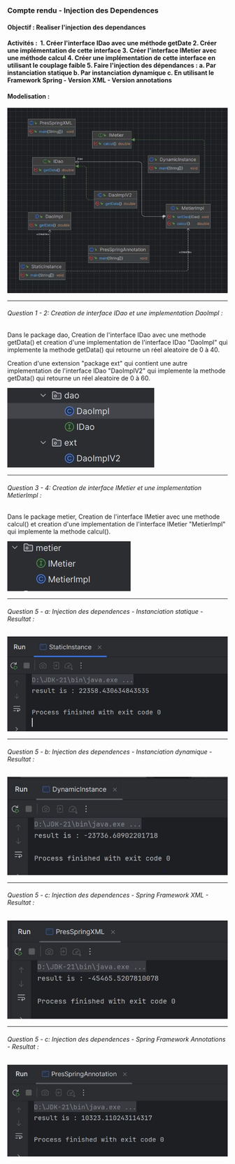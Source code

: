 <h3>Compte rendu - Injection des Dependences</h3>
<h4>Objectif : Realiser l'injection des dependances</h4>
<h4>Activités :&nbsp;
1. Créer l'interface IDao avec une méthode getDate
2. Créer une implémentation de cette interface
3. Créer l'interface IMetier avec une méthode calcul
4. Créer une implémentation de cette interface en utilisant le couplage faible
5. Faire l'injection des dépendances :
   a. Par instanciation statique
   b. Par instanciation dynamique
   c. En utilisant le Framework Spring
   - Version XML
   - Version annotations</h4>

<h4>Modelisation :</h4>
<img src="captures/Diagramme.JPG">
<hr/>

<h6>Question 1 - 2: Creation de interface IDao et une implementation DaoImpl :</h6>
<p>Dans le package dao, Creation de l'interface IDao avec une methode getData() et creation d'une implementation de l'interface IDao "DaoImpl" qui implemente la methode getData() qui retourne un réel aleatoire de 0 à 40.</p>
<p>Creation d'une extension "package ext" qui contient une autre implementation de l'interface IDao "DaoImplV2" qui implemente la methode getData() qui retourne un réel aleatoire de 0 à 60.</p>
<img src="captures/Dao.JPG" alt="dao and ext package">
<hr/>

<h6>Question 3 - 4: Creation de interface IMetier et une implementation MetierImpl :</h6>
<p>Dans le package metier, Creation de l'interface IMetier avec une methode calcul() et creation d'une implementation de l'interface IMetier "MetierImpl" qui implemente la methode calcul().</p>
<img src="captures/Metier.JPG" alt="metier package">
<hr/>

<h6>Question 5 - a: Injection des dependences - Instanciation statique - Resultat :</h6>
<img src="captures/StaticInstance.JPG">
<hr/>

<h6>Question 5 - b: Injection des dependences - Instanciation dynamique - Resultat :</h6>
<img src="captures/DynamicInstance.JPG">
<hr/>

<h6>Question 5 - c: Injection des dependences - Spring Framework XML - Resultat :</h6>
<img src="captures/PresSpringXML.JPG">
<hr/>

<h6>Question 5 - c: Injection des dependences - Spring Framework Annotations - Resultat :</h6>
<img src="captures/PresSpringAnnotation.JPG">